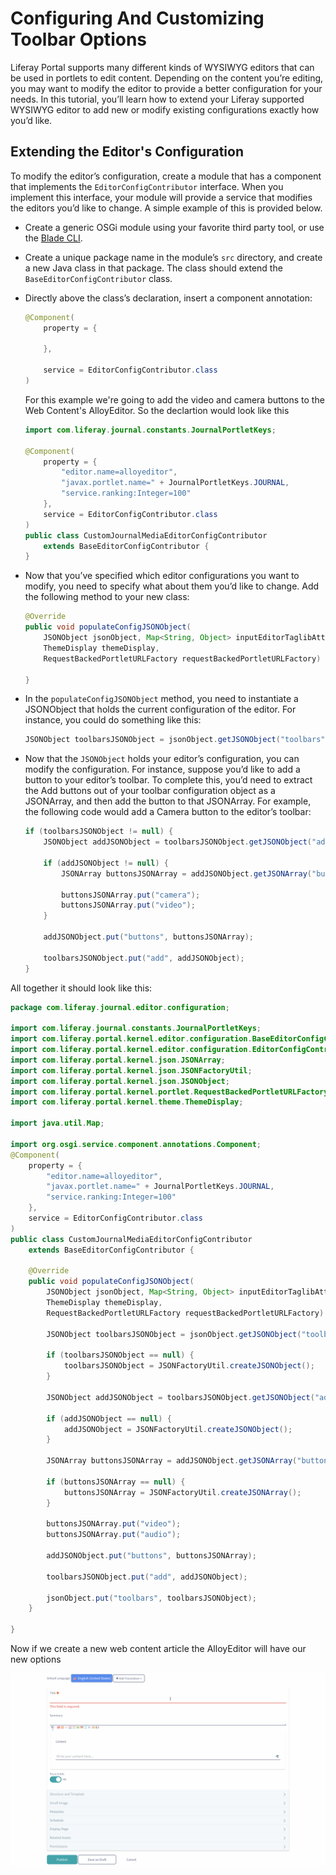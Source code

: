 # Configuring And Customizing Toolbar Options

Liferay Portal supports many different kinds of WYSIWYG editors that can be used in portlets to edit content. Depending on the content you’re editing, you may want to modify the editor to provide a better configuration for your needs. In this tutorial, you’ll learn how to extend your Liferay supported WYSIWYG editor to add new or modify existing configurations exactly how you’d like.

## Extending the Editor's Configuration
To modify the editor’s configuration, create a module that has a component that implements the `EditorConfigContributor` interface. When you implement this interface, your module will provide a service that modifies the editors you’d like to change. A simple example of this is provided below.

- Create a generic OSGi module using your favorite third party tool, or use the [Blade CLI](https://dev.liferay.com/develop/tutorials/-/knowledge_base/7-0/blade-cli).

- Create a unique package name in the module’s `src` directory, and create a new Java class in that package. The class should extend the `BaseEditorConfigContributor` class.

- Directly above the class’s declaration, insert a component annotation:

	```java
	@Component(
	    property = {

	    },

	    service = EditorConfigContributor.class
	)
	```

	For this example we're going to add the video and camera buttons to the Web Content's AlloyEditor. So the declartion would look like this

	```java
	import com.liferay.journal.constants.JournalPortletKeys;

	@Component(
		property = {
			"editor.name=alloyeditor",
			"javax.portlet.name=" + JournalPortletKeys.JOURNAL,
			"service.ranking:Integer=100"
		},
		service = EditorConfigContributor.class
	)
	public class CustomJournalMediaEditorConfigContributor
		extends BaseEditorConfigContributor {
	}
	```

- Now that you’ve specified which editor configurations you want to modify, you need to specify what about them you’d like to change. Add the following method to your new class:

	```java
	@Override
	public void populateConfigJSONObject(
	    JSONObject jsonObject, Map<String, Object> inputEditorTaglibAttributes,
	    ThemeDisplay themeDisplay,
	    RequestBackedPortletURLFactory requestBackedPortletURLFactory) {

	}
	```


- In the `populateConfigJSONObject` method, you need to instantiate a JSONObject that holds the current configuration of the editor. For instance, you could do something like this:

 	```java
 	JSONObject toolbarsJSONObject = jsonObject.getJSONObject("toolbars");
 	```

 - Now that the `JSONObject` holds your editor’s configuration, you can modify the configuration. For instance, suppose you’d like to add a button to your editor’s toolbar. To complete this, you’d need to extract the Add buttons out of your toolbar configuration object as a JSONArray, and then add the button to that JSONArray. For example, the following code would add a Camera button to the editor’s toolbar:

 	```java
 	if (toolbarsJSONObject != null) {
 	    JSONObject addJSONObject = toolbarsJSONObject.getJSONObject("add");

 	    if (addJSONObject != null) {
 	        JSONArray buttonsJSONArray = addJSONObject.getJSONArray("buttons");

 	        buttonsJSONArray.put("camera");
 	        buttonsJSONArray.put("video");
 	    }

 	    addJSONObject.put("buttons", buttonsJSONArray);

 	    toolbarsJSONObject.put("add", addJSONObject);
 	}
 	```


All together it should look like this:

```java
package com.liferay.journal.editor.configuration;

import com.liferay.journal.constants.JournalPortletKeys;
import com.liferay.portal.kernel.editor.configuration.BaseEditorConfigContributor;
import com.liferay.portal.kernel.editor.configuration.EditorConfigContributor;
import com.liferay.portal.kernel.json.JSONArray;
import com.liferay.portal.kernel.json.JSONFactoryUtil;
import com.liferay.portal.kernel.json.JSONObject;
import com.liferay.portal.kernel.portlet.RequestBackedPortletURLFactory;
import com.liferay.portal.kernel.theme.ThemeDisplay;

import java.util.Map;

import org.osgi.service.component.annotations.Component;
@Component(
	property = {
		"editor.name=alloyeditor",
		"javax.portlet.name=" + JournalPortletKeys.JOURNAL,
		"service.ranking:Integer=100"
	},
	service = EditorConfigContributor.class
)
public class CustomJournalMediaEditorConfigContributor
	extends BaseEditorConfigContributor {

	@Override
	public void populateConfigJSONObject(
		JSONObject jsonObject, Map<String, Object> inputEditorTaglibAttributes,
		ThemeDisplay themeDisplay,
		RequestBackedPortletURLFactory requestBackedPortletURLFactory) {

		JSONObject toolbarsJSONObject = jsonObject.getJSONObject("toolbars");

		if (toolbarsJSONObject == null) {
			toolbarsJSONObject = JSONFactoryUtil.createJSONObject();
		}

		JSONObject addJSONObject = toolbarsJSONObject.getJSONObject("add");

		if (addJSONObject == null) {
			addJSONObject = JSONFactoryUtil.createJSONObject();
		}

		JSONArray buttonsJSONArray = addJSONObject.getJSONArray("buttons");

		if (buttonsJSONArray == null) {
			buttonsJSONArray = JSONFactoryUtil.createJSONArray();
		}

		buttonsJSONArray.put("video");
		buttonsJSONArray.put("audio");

		addJSONObject.put("buttons", buttonsJSONArray);

		toolbarsJSONObject.put("add", addJSONObject);

		jsonObject.put("toolbars", toolbarsJSONObject);
	}

}
```
Now if we create a new web content article the AlloyEditor will have our new options

![New Options](images/02-configuring-and-customizing-toolbar-options_new-options.gif)